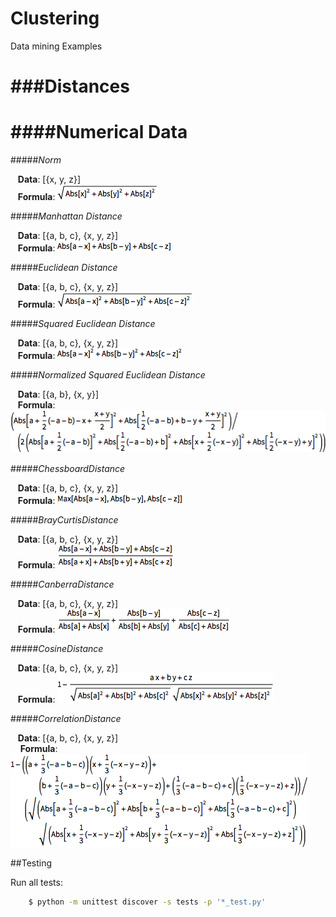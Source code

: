 Clustering
==========
Data mining Examples

###Distances
============

####Numerical Data
==================

#####<em>Norm</em>

  &nbsp;&nbsp;&nbsp;**Data**:   [{x, y, z}] <br/>
  &nbsp;&nbsp;&nbsp;**Formula**:  ![alt tag](https://raw.githubusercontent.com/cenkbircanoglu/clustering/master/images/norm.gif)

#####<em>Manhattan Distance</em>

  &nbsp;&nbsp;&nbsp;**Data**:   [{a, b, c}, {x, y, z}] <br/>
  &nbsp;&nbsp;&nbsp;**Formula**:  ![alt tag](https://raw.githubusercontent.com/cenkbircanoglu/clustering/master/images/manhattan_distance.gif)


#####<em>Euclidean Distance</em>

  &nbsp;&nbsp;&nbsp;**Data**:   [{a, b, c}, {x, y, z}] <br/>
  &nbsp;&nbsp;&nbsp;**Formula**:  ![alt tag](https://raw.githubusercontent.com/cenkbircanoglu/clustering/master/images/euclidean_distance.gif)

#####<em>Squared Euclidean Distance</em>

  &nbsp;&nbsp;&nbsp;**Data**:   [{a, b, c}, {x, y, z}] <br/>
  &nbsp;&nbsp;&nbsp;**Formula**:  ![alt tag](https://raw.githubusercontent.com/cenkbircanoglu/clustering/master/images/squared_euclidean_distance.gif)

#####<em>Normalized Squared Euclidean Distance</em>

  &nbsp;&nbsp;&nbsp;**Data**:   [{a, b}, {x, y}] <br/>
  &nbsp;&nbsp;&nbsp;**Formula**:  ![alt tag](https://raw.githubusercontent.com/cenkbircanoglu/clustering/master/images/normalized_squared_euclidean_distance.gif)

#####<em>ChessboardDistance</em>

  &nbsp;&nbsp;&nbsp;**Data**:   [{a, b, c}, {x, y, z}] <br/>
  &nbsp;&nbsp;&nbsp;**Formula**:  ![alt tag](https://raw.githubusercontent.com/cenkbircanoglu/clustering/master/images/chessboard_distance.gif)

#####<em>BrayCurtisDistance</em>

  &nbsp;&nbsp;&nbsp;**Data**:   [{a, b, c}, {x, y, z}] <br/>
  &nbsp;&nbsp;&nbsp;**Formula**:  ![alt tag](https://raw.githubusercontent.com/cenkbircanoglu/clustering/master/images/bray_curtis_distance.gif)

#####<em>CanberraDistance</em>

  &nbsp;&nbsp;&nbsp;**Data**:   [{a, b, c}, {x, y, z}] <br/>
  &nbsp;&nbsp;&nbsp;**Formula**:  ![alt tag](https://raw.githubusercontent.com/cenkbircanoglu/clustering/master/images/canberra_distance.gif)

#####<em>CosineDistance</em>

  &nbsp;&nbsp;&nbsp;**Data**:   [{a, b, c}, {x, y, z}] <br/>
  &nbsp;&nbsp;&nbsp;**Formula**:  ![alt tag](https://raw.githubusercontent.com/cenkbircanoglu/clustering/master/images/cosine_distance.gif)

#####<em>CorrelationDistance</em>

  &nbsp;&nbsp;&nbsp;**Data**:   [{a, b, c}, {x, y, z}] <br/>
  &nbsp;&nbsp;&nbsp;&Tab;**Formula**:  ![alt tag](https://raw.githubusercontent.com/cenkbircanoglu/clustering/master/images/correlation_distance.gif)


##Testing


Run all tests:
```bash
    $ python -m unittest discover -s tests -p '*_test.py'
```



